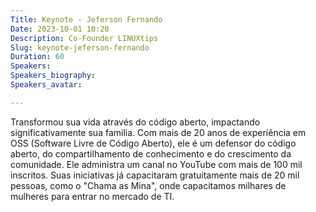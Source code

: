 ```yaml
---
Title: Keynote - Jeferson Fernando
Date: 2023-10-01 10:20
Description: Co-Founder LINUXtips
Slug: keynote-jeferson-fernando
Duration: 60
Speakers: 
Speakers_biography: 
Speakers_avatar: 

---
```


Transformou sua vida através do código aberto, impactando significativamente sua família. Com mais de 20 anos de experiência em OSS (Software Livre de Código Aberto), ele é um defensor do código aberto, do compartilhamento de conhecimento e do crescimento da comunidade. Ele administra um canal no YouTube com mais de 100 mil inscritos. Suas iniciativas já capacitaram gratuitamente mais de 20 mil pessoas, como o "Chama as Mina", onde capacitamos milhares de mulheres para entrar no mercado de TI.
